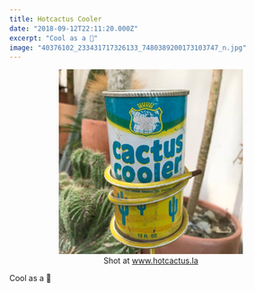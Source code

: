 ```yaml
---
title: Hotcactus Cooler
date: "2018-09-12T22:11:20.000Z"
excerpt: "Cool as a 🌵"
image: "40376102_233431717326133_7480389200173103747_n.jpg"
---
```


<div style="max-width: 408px; margin: 0 auto"><figure style="text-align: center">
<img src="40376102_233431717326133_7480389200173103747_n.jpg"
     alt="hotcactus cooler" /><br />
<figcaption>
  Shot at <a href="https://shop.hotcactus.la/collections/plants/products/haageocereus-tenuis">www.hotcactus.la</a>
</figcaption>
</figure></div>

Cool as a 🌵